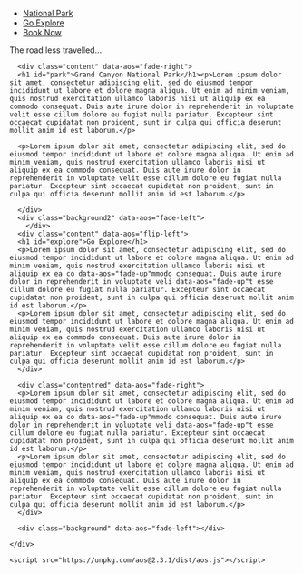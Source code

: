 <!DOCTYPE html>
<html>
  <head>
    <meta charset="utf-8">
    <meta name="viewport" content="width=device-width, initial-scale=1">
    <title>The Road Less Travelled</title>
    <link href="https://unpkg.com/aos@2.3.1/dist/aos.css" rel="stylesheet">
    <link rel="stylesheet" href="roadStyle.css">
  </head>
  <body>
  <nav class="flex-container column" data-aos="slide-right">
  		<ul class="nav flex-container flexEnd">
            <li><a href="#park">National Park</a></li>
            <li><a href="#explore">Go Explore</a></li>
            <li><a href="#">Book Now</a></li>
        </ul>       
  </nav>
    <div class="flex-container centercontent column"> 
        <div class="background" data-aos="fade-up">
          	<div class="heading">
           	 	The road less travelled...
      	  	</div>
    	</div>
    	<!--<div data-aos="fade-up">
      		<a href="" class="button">Follow</a>
    	</div>-->
      
      <div class="content" data-aos="fade-right">
      <h1 id="park">Grand Canyon National Park</h1><p>Lorem ipsum dolor sit amet, consectetur adipiscing elit, sed do eiusmod tempor incididunt ut labore et dolore magna aliqua. Ut enim ad minim veniam, quis nostrud exercitation ullamco laboris nisi ut aliquip ex ea commodo consequat. Duis aute irure dolor in reprehenderit in voluptate velit esse cillum dolore eu fugiat nulla pariatur. Excepteur sint occaecat cupidatat non proident, sunt in culpa qui officia deserunt mollit anim id est laborum.</p>

      <p>Lorem ipsum dolor sit amet, consectetur adipiscing elit, sed do eiusmod tempor incididunt ut labore et dolore magna aliqua. Ut enim ad minim veniam, quis nostrud exercitation ullamco laboris nisi ut aliquip ex ea commodo consequat. Duis aute irure dolor in reprehenderit in voluptate velit esse cillum dolore eu fugiat nulla pariatur. Excepteur sint occaecat cupidatat non proident, sunt in culpa qui officia deserunt mollit anim id est laborum.</p>

      </div>
      <div class="background2" data-aos="fade-left">
    	</div>
      <div class="content" data-aos="flip-left">
      <h1 id="explore">Go Explore</h1>
      <p>Lorem ipsum dolor sit amet, consectetur adipiscing elit, sed do eiusmod tempor incididunt ut labore et dolore magna aliqua. Ut enim ad minim veniam, quis nostrud exercitation ullamco laboris nisi ut aliquip ex ea co data-aos="fade-up"mmodo consequat. Duis aute irure dolor in reprehenderit in voluptate veli data-aos="fade-up"t esse cillum dolore eu fugiat nulla pariatur. Excepteur sint occaecat cupidatat non proident, sunt in culpa qui officia deserunt mollit anim id est laborum.</p>
      <p>Lorem ipsum dolor sit amet, consectetur adipiscing elit, sed do eiusmod tempor incididunt ut labore et dolore magna aliqua. Ut enim ad minim veniam, quis nostrud exercitation ullamco laboris nisi ut aliquip ex ea commodo consequat. Duis aute irure dolor in reprehenderit in voluptate velit esse cillum dolore eu fugiat nulla pariatur. Excepteur sint occaecat cupidatat non proident, sunt in culpa qui officia deserunt mollit anim id est laborum.</p>
      </div>
      
      <div class="contentred" data-aos="fade-right">
      <p>Lorem ipsum dolor sit amet, consectetur adipiscing elit, sed do eiusmod tempor incididunt ut labore et dolore magna aliqua. Ut enim ad minim veniam, quis nostrud exercitation ullamco laboris nisi ut aliquip ex ea co data-aos="fade-up"mmodo consequat. Duis aute irure dolor in reprehenderit in voluptate veli data-aos="fade-up"t esse cillum dolore eu fugiat nulla pariatur. Excepteur sint occaecat cupidatat non proident, sunt in culpa qui officia deserunt mollit anim id est laborum.</p>
      <p>Lorem ipsum dolor sit amet, consectetur adipiscing elit, sed do eiusmod tempor incididunt ut labore et dolore magna aliqua. Ut enim ad minim veniam, quis nostrud exercitation ullamco laboris nisi ut aliquip ex ea commodo consequat. Duis aute irure dolor in reprehenderit in voluptate velit esse cillum dolore eu fugiat nulla pariatur. Excepteur sint occaecat cupidatat non proident, sunt in culpa qui officia deserunt mollit anim id est laborum.</p>
      </div>
      
      <div class="background" data-aos="fade-left"></div>
    
    </div>
    
    <script src="https://unpkg.com/aos@2.3.1/dist/aos.js"></script>
  <script>
    AOS.init({
		duration: 1900,
	});
  </script>
  </body>
</html>
